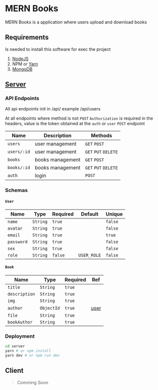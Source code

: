 # MERN Books

MERN Books is a application where users upload and download books

## Requirements
Is needed to install this software for exec the project

1. [NodeJS](https://nodejs.org/en/)
2. NPM or [Yarn](https://yarnpkg.com/)
3. [MongoDB](https://www.mongodb.com/)

## [Server](/server)

### API Endpoints

All api endpoints init in /api/ example /api/users

At all endpoints where method is not `POST` `Authorization` is required in the headers, value is the token obtained at the `auth` or `user` `POST` endpoint

| Name        | Description      | Methods              |
|-------------|------------------|----------------------|
| `users`     | user management  | `GET` `POST`         |
| `users/:id` | user management  | `GET` `PUT` `DELETE` |
| `books`     | books management | `GET` `POST`         |
| `books/:id` | books management | `GET` `PUT` `DELETE` |
| `auth`      | login            | `POST`               |

### Schemas

#### `User`
| Name       | Type     | Required | Default     | Unique  |
|------------|----------|----------|-------------|---------|
| `name`     | `String` | `true`   |             | `false` |
| `avatar`   | `String` | `true`   |             | `false` |
| `email`    | `String` | `true`   |             | `true`  |
| `password` | `String` | `true`   |             | `false` |
| `sex`      | `String` | `true`   |             | `false` |
| `role`     | `String` | `false`  | `USER_ROLE` | `false` |

#### `Book`
| Name          | Type       | Required | Ref           |
|---------------|------------|----------|---------------|
| `title`       | `String`   | `true`   |               |
| `description` | `String`   | `true`   |               |
| `img`         | `String`   | `true`   |               |
| `author`      | `ObjectId` | `true`   | [user](#user) |
| `file`        | `String`   | `true`   |               |
| `bookAuthor`  | `String`   | `true`   |               |



### Deployment

```bash
cd server
yarn # or npm install
yarn dev # or npm run dev
```

## Client

> Comming Soon